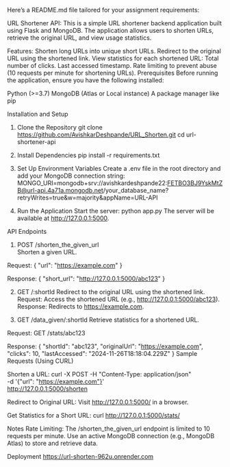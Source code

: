 
Here’s a README.md file tailored for your assignment requirements:

URL Shortener API: 
This is a simple URL shortener backend application built using Flask and MongoDB. The application allows users to shorten URLs, retrieve the original URL, and view usage statistics.

Features: Shorten long URLs into unique short URLs.
Redirect to the original URL using the shortened link.
View statistics for each shortened URL:
Total number of clicks.
Last accessed timestamp.
Rate limiting to prevent abuse (10 requests per minute for shortening URLs).
Prerequisites
Before running the application, ensure you have the following installed:

Python (>=3.7)
MongoDB (Atlas or Local instance)
A package manager like pip

Installation and Setup
1. Clone the Repository
git clone https://github.com/AvishkarDeshpande/URL_Shorten.git
cd url-shortener-api

2. Install Dependencies
pip install -r requirements.txt

4. Set Up Environment Variables
Create a .env file in the root directory and add your MongoDB connection string:
MONGO_URI=mongodb+srv://avishkardeshpande22:FETBO3BJ9YskMtZB@url-api.4a71a.mongodb.net/your_database_name?retryWrites=true&w=majority&appName=URL-API

4. Run the Application
Start the server:
python app.py
The server will be available at http://127.0.0.1:5000.

API Endpoints
1. POST /shorten_the_given_url  
Shorten a given URL.

Request:
{
  "url": "https://example.com"
}

Response:
{
  "short_url": "http://127.0.0.1:5000/abc123"
}

2. GET /:shortId
Redirect to the original URL using the shortened link.
Request: Access the shortened URL (e.g., http://127.0.0.1:5000/abc123).
Response: Redirects to https://example.com.

4. GET /data_given/:shortId
Retrieve statistics for a shortened URL.

Request:
GET /stats/abc123

Response:
{
  "shortId": "abc123",
  "originalUrl": "https://example.com",
  "clicks": 10,
  "lastAccessed": "2024-11-26T18:18:04.229Z"
}
Sample Requests (Using CURL)

Shorten a URL:
curl -X POST -H "Content-Type: application/json" \
-d '{"url": "https://example.com"}' \
http://127.0.0.1:5000/shorten

Redirect to Original URL:
Visit http://127.0.0.1:5000/<shortId> in a browser.

Get Statistics for a Short URL:
curl http://127.0.0.1:5000/stats/<shortId>

Notes
Rate Limiting: The /shorten_the_given_url endpoint is limited to 10 requests per minute.
Use an active MongoDB connection (e.g., MongoDB Atlas) to store and retrieve data.

Deployment
https://url-shorten-962u.onrender.com
